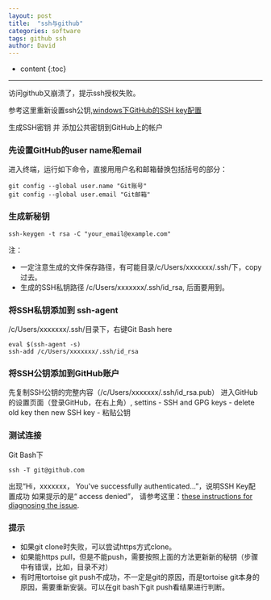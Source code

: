```yaml
---
layout: post
title:  "ssh与github"
categories: software
tags: github ssh
author: David
---
```


* content
{:toc}

---

访问github又崩溃了，提示ssh授权失败。

参考这里重新设置ssh公钥,[windows下GitHub的SSH key配置](https://www.jianshu.com/p/9317a927e844)

生成SSH密钥 并 添加公共密钥到GitHub上的帐户

### 先设置GitHub的user name和email
进入终端，运行如下命令，直接用用户名和邮箱替换包括括号的部分：
```
git config --global user.name "Git账号" 
git config --global user.email "Git邮箱"
```

### 生成新秘钥
```
ssh-keygen -t rsa -C "your_email@example.com"
```
注：
* 一定注意生成的文件保存路径，有可能目录/c/Users/xxxxxxx/.ssh/下，copy过去。
* 生成的SSH私钥路径 /c/Users/xxxxxxx/.ssh/id_rsa, 后面要用到。


### 将SSH私钥添加到 ssh-agent
/c/Users/xxxxxxx/.ssh/目录下，右键Git Bash here
```
eval $(ssh-agent -s)
ssh-add /c/Users/xxxxxxx/.ssh/id_rsa
```

### 将SSH公钥添加到GitHub账户
先复制SSH公钥的完整内容（/c/Users/xxxxxxx/.ssh/id_rsa.pub）
进入GitHub的设置页面（登录GitHub，在右上角）, settins - SSH and GPG keys - delete old key then new SSH key - 粘贴公钥

### 测试连接
Git Bash下
```
ssh -T git@github.com
```
出现“Hi，xxxxxxx， You've successfully authenticated...”，说明SSH Key配置成功
如果提示的是“ access denied”， 请参考这里：[these instructions for diagnosing the issue](https://link.jianshu.com/?t=https://help.github.com/articles/error-permission-denied-publickey).


### 提示
* 如果git clone时失败，可以尝试https方式clone。
* 如果能https pull，但是不能push，需要按照上面的方法更新新的秘钥（步骤中有错误，比如，目录不对）
* 有时用tortoise git push不成功，不一定是git的原因，而是tortoise git本身的原因，需要重新安装。可以在git bash下git push看结果进行判断。

